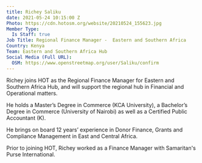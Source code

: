 ```yaml
---
title: Richey Saliku
date: 2021-05-24 10:15:00 Z
Photo: https://cdn.hotosm.org/website/20210524_155623.jpg
Member Type:
  Is Staff: true
Job Title: Regional Finance Manager -  Eastern and Southern Africa
Country: Kenya
Team: Eastern and Southern Africa Hub
Social Media (Full URL):
  OSM: https://www.openstreetmap.org/user/Saliku/confirm
---
```


Richey joins HOT as the Regional Finance Manager for Eastern and Southern Africa Hub, and will support the regional hub in Financial and Operational matters.

He holds a Master’s Degree in Commerce (KCA University), a Bachelor’s Degree in Commerce (University of Nairobi) as well as a Certified Public Accountant (K).

He brings on board 12 years’ experience in Donor Finance, Grants and Compliance Management in East and Central Africa.

Prior to joining HOT, Richey worked as a Finance Manager with Samaritan's Purse International. 